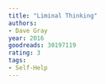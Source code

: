 ```yaml
---
title: "Liminal Thinking"
authors:
- Dave Gray
year: 2016
goodreads: 30197119
rating: 3
tags:
- Self-Help
---
```

